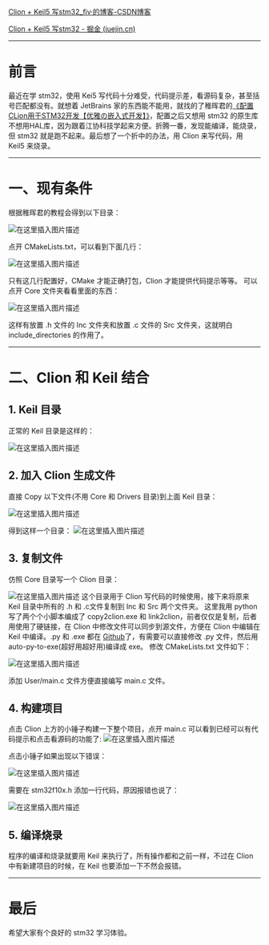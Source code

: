 [Clion + Keil5 写stm32_fiv·的博客-CSDN博客](https://blog.csdn.net/WdbM_/article/details/131651748)

[Clion + Keil5 写stm32 - 掘金 (juejin.cn)](https://juejin.cn/post/7254127644211413053)

---
# 前言
最近在学 stm32，使用 Kei5 写代码十分难受，代码提示差，看源码复杂，甚至括号匹配都没有。就想着 JetBrains 家的东西能不能用，就找的了稚晖君的[《配置CLion用于STM32开发【优雅の嵌入式开发】》](https://www.bilibili.com/read/cv6308000)，配置之后又想用 stm32 的原生库不想用HAL库，因为跟着江协科技学起来方便。折腾一番，发现能编译，能烧录，但 stm32 就是跑不起来。最后想了一个折中的办法，用 Clion 来写代码，用 Keil5 来烧录。 

---
# 一、现有条件
根据稚晖君的教程会得到以下目录：

![在这里插入图片描述](https://img-blog.csdnimg.cn/8ad9910b66a24d2990e44038e9181663.png)

点开 CMakeLists.txt，可以看到下面几行：

![在这里插入图片描述](https://img-blog.csdnimg.cn/4dd4084a9862436b90034ef96797f9b5.png)

只有这几行配置好，CMake 才能正确打包，Clion 才能提供代码提示等等。
可以点开 Core 文件夹看看里面的东西：

![在这里插入图片描述](https://img-blog.csdnimg.cn/69b29a5b193641c3859f2ce5977c933c.png)

这样有放置 .h 文件的 Inc 文件夹和放置 .c 文件的 Src 文件夹，这就明白 include_directories 的作用了。

---
# 二、Clion 和 Keil 结合
## 1. Keil 目录
正常的 Keil 目录是这样的：

![在这里插入图片描述](https://img-blog.csdnimg.cn/c296205445e6459d992c20b5f8334036.png)

## 2. 加入 Clion 生成文件
直接 Copy 以下文件(不用 Core 和 Drivers 目录)到上面 Keil 目录：

![在这里插入图片描述](https://img-blog.csdnimg.cn/50f5472346d34261b5417630e130ef56.png)

得到这样一个目录：
![在这里插入图片描述](https://img-blog.csdnimg.cn/2859fb2955484bb2aa82fa73589b1bbc.png)
## 3. 复制文件
仿照 Core 目录写一个 Clion 目录：

![在这里插入图片描述](https://img-blog.csdnimg.cn/20f3dec658344cca9d8e179019fa260b.png)
这个目录用于 Clion 写代码的时候使用，接下来将原来 Keil 目录中所有的 .h 和 .c文件复制到 Inc 和 Src 两个文件夹。
这里我用 python 写了两个个小脚本编成了 copy2clion.exe 和 link2clion，前者仅仅是复制，后者用使用了硬链接，在 Clion 中修改文件可以同步到源文件，方便在 Clion 中编辑在 Keil 中编译。.py 和 .exe 都在 [Github](https://github.com/DreamBinary/stm32/tree/master/_Template_Clion_Keil_Init)了，有需要可以直接修改 .py 文件，然后用 auto-py-to-exe(超好用超好用)编译成 exe。
修改 CMakeLists.txt 文件如下：

![在这里插入图片描述](https://img-blog.csdnimg.cn/e76a3c8342ca46ada872161cf7cc9f77.png)

添加 User/main.c 文件方便直接编写 main.c 文件。

## 4. 构建项目
点击 Clion 上方的小锤子构建一下整个项目，点开 main.c 可以看到已经可以有代码提示和点击看源码的功能了:
![在这里插入图片描述](https://img-blog.csdnimg.cn/4d0739627d994d7788e83855689de8a4.png)

点击小锤子如果出现以下错误：

![在这里插入图片描述](https://img-blog.csdnimg.cn/b3ea88333ca24ecc91e4ada672207e3a.png)

需要在 stm32f10x.h 添加一行代码，原因报错也说了：

![在这里插入图片描述](https://img-blog.csdnimg.cn/bfa0942354df49bf98e13e2fc1501fec.png)
## 5. 编译烧录
程序的编译和烧录就要用 Keil 来执行了，所有操作都和之前一样，不过在 Clion 中有新建项目的时候，在 Keil 也要添加一下不然会报错。




---
# 最后
希望大家有个良好的 stm32 学习体验。
